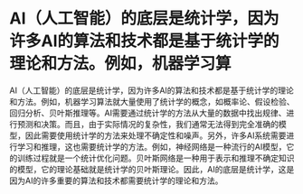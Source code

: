 # AI（人工智能）的底层是统计学，因为许多AI的算法和技术都是基于统计学的理论和方法。例如，机器学习算 
 AI（人工智能）的底层是统计学，因为许多AI的算法和技术都是基于统计学的理论和方法。例如，机器学习算法就大量使用了统计学的概念，如概率论、假设检验、回归分析、贝叶斯推理等。AI需要通过统计学的方法从大量的数据中找出规律、进行预测和决策。而且，由于实际情况的复杂性，我们通常无法得到完全准确的模型，因此需要使用统计学的方法来处理不确定性和噪声。另外，许多AI系统需要进行学习和推理，这也需要统计学的方法。例如，神经网络是一种流行的AI模型，它的训练过程就是一个统计优化问题。贝叶斯网络是一种用于表示和推理不确定知识的模型，它的理论基础就是统计学的贝叶斯理论。因此，AI的底层是统计学，这是因为AI的许多重要的算法和技术都需要统计学的理论和方法。